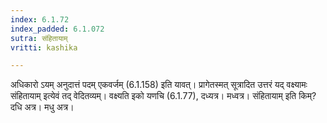 ```yaml
---
index: 6.1.72
index_padded: 6.1.072
sutra: संहितायाम्
vritti: kashika

---
```

अधिकारो ऽयम् अनुदात्तं पदम् एकवर्जम् (6.1.158) इति यावत्। प्रागेतस्मत् सूत्रादित उत्तरं यद् वक्ष्यामः संहितायाम् इत्येवं तद् वेदितव्यम्। वक्ष्यति इको यणचि (6.1.77), दध्यत्र। मध्वत्र। संहितायाम् इति किम्? दधि अत्र। मधु अत्र।